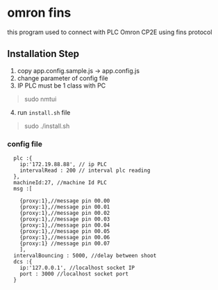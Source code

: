 # omron fins

this program used to connect with PLC Omron CP2E using fins protocol 

## Installation Step

1. copy app.config.sample.js -> app.config.js
2. change parameter of config file 
3. IP PLC must be 1 class with PC
>sudo nmtui
4. run ```install.sh``` file
>sudo ./install.sh

### config file
```
  plc :{
    ip:'172.19.88.88', // ip PLC 
    intervalRead : 200 // interval plc reading 
  },
  machineId:27, //machine Id PLC
  msg :[

    {proxy:1},//message pin 00.00
    {proxy:1},//message pin 00.01
    {proxy:1},//message pin 00.02
    {proxy:1},//message pin 00.03
    {proxy:1},//message pin 00.04
    {proxy:1},//message pin 00.05
    {proxy:1},//message pin 00.06
    {proxy:1} //message pin 00.07
    ],
  intervalBouncing : 5000, //delay between shoot
  dcs :{
    ip:'127.0.0.1', //localhost socket IP 
    port : 3000 //localhost socket port
  }
  ```